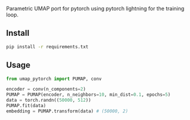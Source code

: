 Parametric UMAP port for pytorch using pytorch lightning for the training loop.

## Install
```bash
pip install -r requirements.txt
```

## Usage

```py
from umap_pytorch import PUMAP, conv

encoder = conv(n_components=2)
PUMAP = PUMAP(encoder, n_neighbors=10, min_dist=0.1, epochs=5)
data = torch.randn((50000, 512))
PUMAP.fit(data)
embedding = PUMAP.transform(data) # (50000, 2)
```